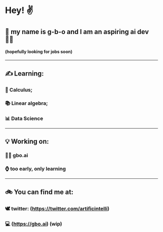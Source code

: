 # Hey! ✌️
## 🦾 my name is g-b-o and I am an aspiring ai dev :man_technologist:
####          (hopefully looking for jobs soon)

---

## ✍️ Learning:
###   📓 Calculus;              
###   📚 Linear algebra;        
###   📊 Data Science

---

## 💡 Working on:
###  :man_artist: gbo.ai
###  ⌚️ too early, only learning

---

## 🚲 You can find me at: 
###  🕊 twitter: (https://twitter.com/artificintelli)
###  💻 (https://gbo.ai) (wip)
